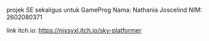 projek SE sekaligus untuk GameProg
Nama: Nathania Joscelind
NIM: 2602080371

link itch.io: https://njxsyxl.itch.io/sky-platformer
